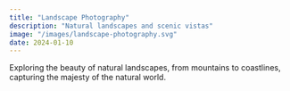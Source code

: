 ```yaml
---
title: "Landscape Photography"
description: "Natural landscapes and scenic vistas"
image: "/images/landscape-photography.svg"
date: 2024-01-10
---
```


Exploring the beauty of natural landscapes, from mountains to coastlines, capturing the majesty of the natural world. 